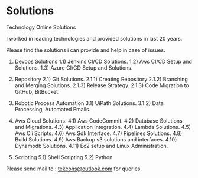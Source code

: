 # Solutions
Technology Online Solutions

I worked in leading technologies and provided solutions in last 20 years.

Please find the solutions i can provide and help in case of issues.

1) Devops Solutions
1.1) Jenkins CI/CD Solutions.
1.2) Aws CI/CD Setup and Solutions.
1.3) Azure CI/CD Setup and Solutions.

2) Repository
2.1) Git Solutions.
2.1.1) Creating Repository
2.1.2) Branching and Merging Solutions.
2.1.3) Release Strategy.
2.1.3) Code Migration to GitHub, BitBucket.

3) Robotic Process Automation
3.1) UiPath Solutions.
3.1.2) Data Processing, Automated Emails.

4) Aws Cloud Solutions.
4.1) Aws CodeCommit.
4.2) Database Solutions and Migrations.
4.3) Application Integration.
4.4) Lambda Solutions.
4.5) Aws Cli Scripts.
4.6) Aws Sdk Interface.
4.7) Pipelines Solutions.
4.8) Build Solutions.
4.9) Aws Backup s3 solutions and interfaces.
4.10) Dynamodb Solutions.
4.11) Ec2 setup and Linux Administration.

5) Scripting
5.1) Shell Scripting
5.2) Python

Please send mail to : tekcons@outlook.com for queries.


